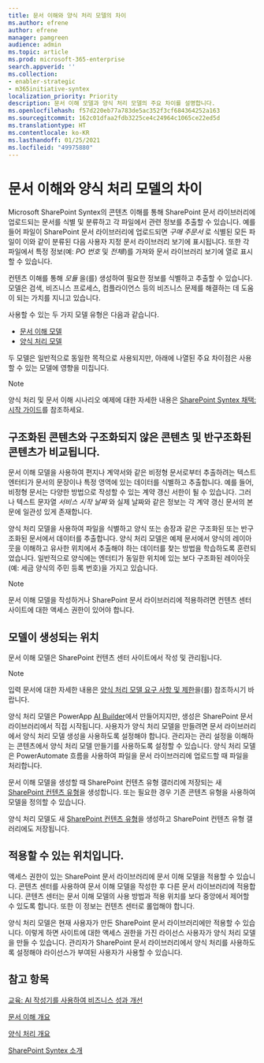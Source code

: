 ```yaml
---
title: 문서 이해와 양식 처리 모델의 차이
ms.author: efrene
author: efrene
manager: pamgreen
audience: admin
ms.topic: article
ms.prod: microsoft-365-enterprise
search.appverid: ''
ms.collection:
- enabler-strategic
- m365initiative-syntex
localization_priority: Priority
description: 문서 이해 모델과 양식 처리 모델의 주요 차이를 설명합니다.
ms.openlocfilehash: f57d220eb77a783de5ac352f3cf684364252a163
ms.sourcegitcommit: 162c01dfaa2fdb3225ce4c24964c1065ce22ed5d
ms.translationtype: HT
ms.contentlocale: ko-KR
ms.lasthandoff: 01/25/2021
ms.locfileid: "49975880"
---
```

# <a name="difference-between-document-understanding-and-form-processing-models"></a>문서 이해와 양식 처리 모델의 차이 


Microsoft SharePoint Syntex의 콘텐츠 이해를 통해 SharePoint 문서 라이브러리에 업로드되는 문서를 식별 및 분류하고 각 파일에서 관련 정보를 추출할 수 있습니다.  예를 들어 파일이 SharePoint 문서 라이브러리에 업로드되면 *구매 주문서* 로 식별된 모든 파일이 이와 같이 분류된 다음 사용자 지정 문서 라이브러리 보기에 표시됩니다. 또한 각 파일에서 특정 정보(예: *PO 번호* 및 *전체l*)를 가져와 문서 라이브러리 보기에 열로 표시할 수 있습니다. 

컨텐츠 이해를 통해 *모듈* 을(를) 생성하여 필요한 정보를 식별하고 추출할 수 있습니다. 모델은 검색, 비즈니스 프로세스, 컴플라이언스 등의 비즈니스 문제를 해결하는 데 도움이 되는 가치를 지니고 있습니다.

사용할 수 있는 두 가지 모델 유형은 다음과 같습니다.

- [문서 이해 모델](document-understanding-overview.md)
- [양식 처리 모델](form-processing-overview.md)

두 모델은 일반적으로 동일한 목적으로 사용되지만, 아래에 나열된 주요 차이점은 사용할 수 있는 모델에 영향을 미칩니다.

> [!NOTE]
> 양식 처리 및 문서 이해 시나리오 예제에 대한 자세한 내용은 [SharePoint Syntex 채택: 시작 가이드](https://docs.microsoft.com/microsoft-365/contentunderstanding/adoption-getstarted#form-processing-scenario-example)를 참조하세요.


## <a name="structured-versus-unstructured-and-semi-structured-content"></a>구조화된 콘텐츠와 구조화되지 않은 콘텐츠 및 반구조화된 콘텐츠가 비교됩니다.

문서 이해 모델을 사용하여 편지나 계약서와 같은 비정형 문서로부터 추출하려는 텍스트 엔터티가 문서의 문장이나 특정 영역에 있는 데이터를 식별하고 추출합니다. 예를 들어, 비정형 문서는 다양한 방법으로 작성할 수 있는 계약 갱신 서한이 될 수 있습니다. 그러나 텍스트 문자열 *서비스 시작 날짜* 와 실제 날짜와 같은 정보는 각 계약 갱신 문서의 본문에 일관성 있게 존재합니다.

양식 처리 모델을 사용하여 파일을 식별하고 양식 또는 송장과 같은 구조화된 또는 반구조화된 문서에서 데이터를 추출합니다. 양식 처리 모델은 예제 문서에서 양식의 레이아웃을 이해하고 유사한 위치에서 추출해야 하는 데이터를 찾는 방법을 학습하도록 훈련되었습니다. 일반적으로 양식에는 엔터티가 동일한 위치에 있는 보다 구조화된 레이아웃(예: 세금 양식의 주민 등록 번호)을 가지고 있습니다.

> [!NOTE]
> 문서 이해 모델을 작성하거나 SharePoint 문서 라이브러리에 적용하려면 컨텐츠 센터 사이트에 대한 액세스 권한이 있어야 합니다. 


## <a name="where-models-are-created"></a>모델이 생성되는 위치

문서 이해 모델은 SharePoint 컨텐츠 센터 사이트에서 작성 및 관리됩니다. 

> [!NOTE]
> 입력 문서에 대한 자세한 내용은 [양식 처리 모델 요구 사항 및 제한](https://docs.microsoft.com/ai-builder/form-processing-model-requirements)을(를) 참조하시기 바랍니다. 

양식 처리 모델은 PowerApp [AI Builder](https://docs.microsoft.com/ai-builder/overview)에서 만들어지지만, 생성은 SharePoint 문서 라이브러리에서 직접 시작됩니다. 사용자가 양식 처리 모델을 만들려면 문서 라이브러리에서 양식 처리 모델 생성을 사용하도록 설정해야 합니다. 관리자는 관리 설정을 이해하는 콘텐츠에서 양식 처리 모델 만들기를 사용하도록 설정할 수 있습니다. 양식 처리 모델은 PowerAutomate 흐름을 사용하여 파일을 문서 라이브러리에 업로드할 때 파일을 처리합니다.

문서 이해 모델을 생성할 때 SharePoint 컨텐츠 유형 갤러리에 저장되는 새 [SharePoint 컨텐츠 유형](https://support.microsoft.com/office/use-content-types-to-manage-content-consistently-on-a-site-48512bcb-6527-480b-b096-c03b7ec1d978)을 생성합니다. 또는 필요한 경우 기존 콘텐츠 유형을 사용하여 모델을 정의할 수 있습니다.

양식 처리 모델도 새 [SharePoint 컨텐츠 유형](https://support.microsoft.com/office/use-content-types-to-manage-content-consistently-on-a-site-48512bcb-6527-480b-b096-c03b7ec1d978)을 생성하고 SharePoint 컨텐츠 유형 갤러리에도 저장됩니다.

## <a name="where-they-can-be-applied"></a>적용할 수 있는 위치입니다.

액세스 권한이 있는 SharePoint 문서 라이브러리에 문서 이해 모델을 적용할 수 있습니다. 콘텐츠 센터를 사용하여 문서 이해 모델을 작성한 후 다른 문서 라이브러리에 적용합니다. 콘텐츠 센터는 문서 이해 모델의 사용 방법과 적용 위치를 보다 중앙에서 제어할 수 있도록 합니다. 또한 이 정보는 컨텐츠 센터로 롤업해야 합니다.

양식 처리 모델은 현재 사용자가 만든 SharePoint 문서 라이브러리에만 적용할 수 있습니다. 이렇게 하면 사이트에 대한 액세스 권한을 가진 라이선스 사용자가 양식 처리 모델을 만들 수 있습니다. 관리자가 SharePoint 문서 라이브러리에서 양식 처리를 사용하도록 설정해야 라이선스가 부여된 사용자가 사용할 수 있습니다.

 ## <a name="see-also"></a>참고 항목
[교육: AI 작성기를 사용하여 비즈니스 성과 개선](https://docs.microsoft.com/learn/paths/improve-business-performance-ai-builder/?source=learn)



[문서 이해 개요](document-understanding-overview.md)

[양식 처리 개요](form-processing-overview.md)

[SharePoint Syntex 소개](index.md)
